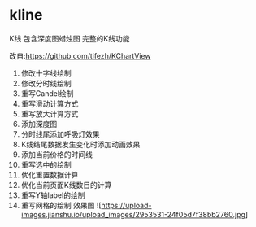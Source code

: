 # kline
K线 包含深度图蜡烛图
完整的K线功能

改自:https://github.com/tifezh/KChartView

1. 修改十字线绘制
2. 修改分时线绘制
3. 重写Candel绘制
4. 重写滑动计算方式
5. 重写放大计算方式
6. 添加深度图
7. 分时线尾添加呼吸灯效果
8. K线结尾数据发生变化时添加动画效果
9. 添加当前价格的时间线
10. 重写选中的绘制
11. 优化重置数据计算
12. 优化当前页面K线数目的计算
13. 重写Y轴label的绘制
14. 重写网格的绘制
效果图
![https://upload-images.jianshu.io/upload_images/2953531-24f05d7f38bb2760.jpg]


